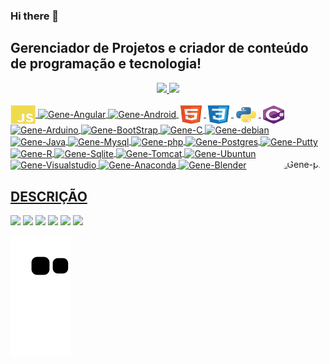 ### Hi there 👋

<!--
**genecharles/genecharles** is a ✨ _special_ ✨ repository because its `README.md` (this file) appears on your GitHub profile.

Here are some ideas to get you started:

- 🔭 I’m currently working on ...
- 🌱 I’m currently learning ...
- 👯 I’m looking to collaborate on ...
- 🤔 I’m looking for help with ...
- 💬 Ask me about ...
- 📫 How to reach me: ...
- 😄 Pronouns: ...
- ⚡ Fun fact: ...
dev.to
https://devicon.dev/
ezgif.com/video-to-gif
-->

## Gerenciador de Projetos e criador de conteúdo de programação e tecnologia!
<div align="center">
  <a href="https://github.com/rafaballerini">
  <img height="180em" src="https://github-readme-stats.vercel.app/api?username=genecharles&show_icons=true&theme=dracula&include_all_commits=true&count_private=true"/>
  <img height="180em" src="https://github-readme-stats.vercel.app/api/top-langs/?username=genecharles&layout=compact&langs_count=7&theme=dracula"/>
</div>
  
<div style="display: inline_block"><br>
  <img align="center" alt="Gene-Js" height="30" width="40" src="https://raw.githubusercontent.com/devicons/devicon/master/icons/javascript/javascript-plain.svg">
  <img align="center" alt="Gene-Angular" height="30" width="40" src="https://cdn.jsdelivr.net/gh/devicons/devicon/icons/angularjs/angularjs-original.svg">
  <img align="center" alt="Gene-Android" height="30" width="40" src="https://cdn.jsdelivr.net/gh/devicons/devicon/icons/android/android-original-wordmark.svg">
  <img align="center" alt="Gene-HTML" height="30" width="40" src="https://raw.githubusercontent.com/devicons/devicon/master/icons/html5/html5-original.svg">
  <img align="center" alt="Rafa-CSS" height="30" width="40" src="https://raw.githubusercontent.com/devicons/devicon/master/icons/css3/css3-original.svg">
  <img align="center" alt="Gene-Python" height="30" width="40" src="https://raw.githubusercontent.com/devicons/devicon/master/icons/python/python-original.svg">
  <img align="center" alt="Gene-Csharp" height="30" width="40" src="https://raw.githubusercontent.com/devicons/devicon/master/icons/csharp/csharp-original.svg">
  
   <img align="center" alt="Gene-Arduino" height="30" width="40" src="https://cdn.jsdelivr.net/gh/devicons/devicon/icons/arduino/arduino-original.svg">
   <img align="center" alt="Gene-BootStrap" height="30" width="40" src="https://cdn.jsdelivr.net/gh/devicons/devicon/icons/bootstrap/bootstrap-original.svg">
   <img align="center" alt="Gene-C" height="30" width="40" src="https://cdn.jsdelivr.net/gh/devicons/devicon/icons/cplusplus/cplusplus-original.svg">
   <img align="center" alt="Gene-debian" height="30" width="40" src="https://cdn.jsdelivr.net/gh/devicons/devicon/icons/debian/debian-original.svg">
   <img align="center" alt="Gene-Java" height="30" width="40" src="https://cdn.jsdelivr.net/gh/devicons/devicon/icons/java/java-original.svg">
   <img align="center" alt="Gene-Mysql" height="30" width="40" src="https://cdn.jsdelivr.net/gh/devicons/devicon/icons/mysql/mysql-original.svg">
   <img align="center" alt="Gene-php" height="30" width="40" src="https://cdn.jsdelivr.net/gh/devicons/devicon/icons/php/php-plain.svg">
   <img align="center" alt="Gene-Postgres" height="30" width="40" src="https://cdn.jsdelivr.net/gh/devicons/devicon/icons/postgresql/postgresql-original.svg">
  
  <img align="center" alt="Gene-Putty" height="30" width="40" src="https://cdn.jsdelivr.net/gh/devicons/devicon/icons/putty/putty-plain.svg">
  <img align="center" alt="Gene-R" height="30" width="40" src="https://cdn.jsdelivr.net/gh/devicons/devicon/icons/r/r-original.svg">
  <img align="center" alt="Gene-Sqlite" height="30" width="40" src="https://cdn.jsdelivr.net/gh/devicons/devicon/icons/sqlite/sqlite-original.svg">
  <img align="center" alt="Gene-Tomcat" height="30" width="40" src="https://cdn.jsdelivr.net/gh/devicons/devicon/icons/tomcat/tomcat-original.svg">
  <img align="center" alt="Gene-Ubuntun" height="30" width="40" src="https://cdn.jsdelivr.net/gh/devicons/devicon/icons/ubuntu/ubuntu-plain.svg">
  <img align="center" alt="Gene-Visualstudio" height="30" width="40" src="https://cdn.jsdelivr.net/gh/devicons/devicon/icons/visualstudio/visualstudio-plain.svg">
  <img align="center" alt="Gene-Anaconda" height="30" width="40" src="https://cdn.jsdelivr.net/gh/devicons/devicon/icons/anaconda/anaconda-original.svg">
  <img align="center" alt="Gene-Blender" height="30" width="40" src="https://cdn.jsdelivr.net/gh/devicons/devicon/icons/blender/blender-original.svg">
    
  
  <img align="right" alt="Gene-pic" height="150" style="border-radius:50px;" src="https://media.discordapp.net/attachments/639956127056134178/890373478988013628/Publicacoes_Instagram_1_1.png?width=676&height=676">
</div>
  
  ## DESCRIÇÃO
  
  <div> 
  <a href="https://www.youtube.com/channel/UCwlUW-13gwRGXhqelysVKXw" target="_blank"><img src="https://img.shields.io/badge/YouTube-FF0000?style=for-the-badge&logo=youtube&logoColor=white" target="_blank"></a>
  <a href="https://instagram.com/rafaballerini" target="_blank"><img src="https://img.shields.io/badge/-Instagram-%23E4405F?style=for-the-badge&logo=instagram&logoColor=white" target="_blank"></a>
 	<a href="https://www.twitch.tv/rafaballerinii" target="_blank"><img src="https://img.shields.io/badge/Twitch-9146FF?style=for-the-badge&logo=twitch&logoColor=white" target="_blank"></a>
 <a href="https://discord.gg/wagxzStdcR" target="_blank"><img src="https://img.shields.io/badge/Discord-7289DA?style=for-the-badge&logo=discord&logoColor=white" target="_blank"></a> 
  <a href = "mailto:contatorafaballerini@gmail.com"><img src="https://img.shields.io/badge/-Gmail-%23333?style=for-the-badge&logo=gmail&logoColor=white" target="_blank"></a>
  <a href="https://www.linkedin.com/in/rafaella-ballerini-45875016a" target="_blank"><img src="https://img.shields.io/badge/-LinkedIn-%230077B5?style=for-the-badge&logo=linkedin&logoColor=white" target="_blank"></a> 
 
  ![Snake animation](https://github.com/rafaballerini/rafaballerini/blob/output/github-contribution-grid-snake.svg)
 
</div>
